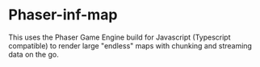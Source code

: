 # Phaser-inf-map

This uses the Phaser Game Engine build for Javascript (Typescript compatible) to render large "endless" maps with chunking and streaming data on the go.
